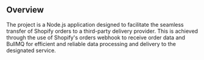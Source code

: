 ## Overview

The project is a Node.js application designed to facilitate the seamless transfer of Shopify orders to a third-party delivery provider. This is achieved through the use of Shopify's orders webhook to receive order data and BullMQ for efficient and reliable data processing and delivery to the designated service.